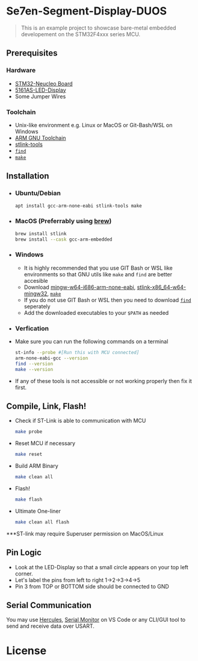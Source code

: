 # Se7en-Segment-Display-DUOS
> This is an example project to showcase bare-metal embedded developement on the STM32F4xxx series MCU.

## Prerequisites

### Hardware
- [STM32-Neucleo Board](https://www.st.com/en/microcontrollers-microprocessors/stm32f446re.html) 
- [5161AS-LED-Display](https://www.jameco.com/z/LS-5161AS-Jameco-ValuePro-Red-7-Segment-LED-Display-640nm-0-56-H-Digit-Common-Cathode-Right-Hand-Decimal_2325447.html)
- Some Jumper Wires

### Toolchain
- Unix-like environment e.g. Linux or MacOS or Git-Bash/WSL on Windows
- [ARM GNU Toolchain](https://developer.arm.com/downloads/-/arm-gnu-toolchain-downloads)
- [stlink-tools](https://github.com/stlink-org/stlink)
- [```find```](https://www.gnu.org/software/findutils/)
- [```make```](https://www.gnu.org/software/make/manual/make.html)

## Installation
- ### Ubuntu/Debian
  ```sh
  apt install gcc-arm-none-eabi stlink-tools make
  ```
- ### MacOS (Preferrably using [brew](https://brew.sh/))
  ```sh
  brew install stlink
  brew install --cask gcc-arm-embedded
  ```
- ### Windows
  - It is highly recommended that you use GIT Bash or WSL like environments so that GNU utils like ```make``` and ```find``` are better accesible
  - Download [mingw-w64-i686-arm-none-eabi](https://developer.arm.com/downloads/-/arm-gnu-toolchain-downloads), [stlink-x86_64-w64-mingw32](https://github.com/stlink-org/stlink/releases), [```make```](https://gnuwin32.sourceforge.net/packages/make.htm)
  - If you do not use GIT Bash or WSL then you need to download [```find```]([https://www.gnu.org/software/findutils/](https://gnuwin32.sourceforge.net/packages/findutils.htm)) seperately 
  - Add the downloaded executables to your ```$PATH``` as needed

- ### Verfication
- Make sure you can run the following commands on a terminal
  ```sh
  st-info --probe #[Run this with MCU connected]
  arm-none-eabi-gcc --version
  find --version
  make --version
  ```
- If any of these tools is not accessible or not working properly then fix it first.


## Compile, Link, Flash!
- Check if ST-Link is able to communication with MCU
  ```sh
  make probe
  ```
- Reset MCU if necessary
  ```sh
  make reset
  ```
- Build ARM Binary
  ```sh
  make clean all
  ```
- Flash!
  ```sh
  make flash
  ```
- Ultimate One-liner
  ```sh
  make clean all flash
  ```
***ST-link may require Superuser permission on MacOS/Linux
## Pin Logic
- Look at the LED-Display so that a small circle appears on your top left corner. 
- Let's label the pins from left to right 1->2->3->4->5
- Pin 3 from TOP or BOTTOM side should be connected to GND

## Serial Communication
You may use [Hercules](https://www.hw-group.com/software/hercules-setup-utility), [Serial Monitor](https://marketplace.visualstudio.com/items?itemName=ms-vscode.vscode-serial-monitor) on VS Code or any CLI/GUI tool to send and receive data over USART. 

# License
